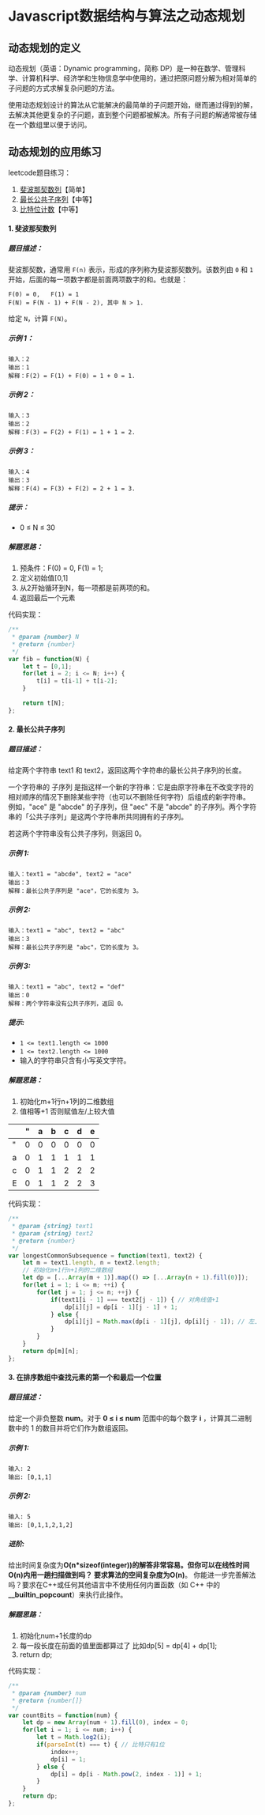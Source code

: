 # Javascript数据结构与算法之动态规划

## 动态规划的定义
动态规划（英语：Dynamic programming，简称 DP）是一种在数学、管理科学、计算机科学、经济学和生物信息学中使用的，通过把原问题分解为相对简单的子问题的方式求解复杂问题的方法。

使用动态规划设计的算法从它能解决的最简单的子问题开始，继而通过得到的解，去解决其他更复杂的子问题，直到整个问题都被解决。所有子问题的解通常被存储在一个数组里以便于访问。

## 动态规划的应用练习
leetcode题目练习：

1. [斐波那契数列](https://leetcode-cn.com/problems/fibonacci-number/)【简单】
2. [最长公共子序列](https://leetcode-cn.com/problems/longest-common-subsequence/)【中等】
3. [比特位计数](https://leetcode-cn.com/problems/counting-bits/)【中等】

#### 1. 斐波那契数列
##### 题目描述：
斐波那契数，通常用 `F(n)` 表示，形成的序列称为斐波那契数列。该数列由 `0` 和 `1` 开始，后面的每一项数字都是前面两项数字的和。也就是：
````
F(0) = 0,   F(1) = 1
F(N) = F(N - 1) + F(N - 2), 其中 N > 1.
````
给定 `N`，计算 `F(N)`。

##### 示例 1：
````
输入：2
输出：1
解释：F(2) = F(1) + F(0) = 1 + 0 = 1.
````
##### 示例 2：
````
输入：3
输出：2
解释：F(3) = F(2) + F(1) = 1 + 1 = 2.
````
##### 示例 3：
````
输入：4
输出：3
解释：F(4) = F(3) + F(2) = 2 + 1 = 3.
````

##### 提示：

* 0 ≤ N ≤ 30

##### 解题思路：
1. 预条件：F(0) = 0, F(1) = 1;
2. 定义初始值[0,1]
3. 从2开始循环到N，每一项都是前两项的和。
4. 返回最后一个元素

代码实现：
````js
/**
 * @param {number} N
 * @return {number}
 */
var fib = function(N) {
    let t = [0,1];
    for(let i = 2; i <= N; i++) {
        t[i] = t[i-1] + t[i-2];
    }
    
    return t[N];
};
````

#### 2. 最长公共子序列
##### 题目描述：
给定两个字符串 text1 和 text2，返回这两个字符串的最长公共子序列的长度。

一个字符串的 子序列 是指这样一个新的字符串：它是由原字符串在不改变字符的相对顺序的情况下删除某些字符（也可以不删除任何字符）后组成的新字符串。
例如，"ace" 是 "abcde" 的子序列，但 "aec" 不是 "abcde" 的子序列。两个字符串的「公共子序列」是这两个字符串所共同拥有的子序列。

若这两个字符串没有公共子序列，则返回 0。

##### 示例 1:
````
输入：text1 = "abcde", text2 = "ace" 
输出：3  
解释：最长公共子序列是 "ace"，它的长度为 3。
````
##### 示例 2:
````
输入：text1 = "abc", text2 = "abc"
输出：3
解释：最长公共子序列是 "abc"，它的长度为 3。
````
##### 示例 3:
````
输入：text1 = "abc", text2 = "def"
输出：0
解释：两个字符串没有公共子序列，返回 0。
````

##### 提示:

* `1 <= text1.length <= 1000`
* `1 <= text2.length <= 1000`
* 输入的字符串只含有小写英文字符。

##### 解题思路：
1. 初始化m+1行n+1列的二维数组
2. 值相等+1 否则赋值左/上较大值

|  | " | a | b | c | d | e |
| --- | --- | --- | --- | --- | --- | --- |
| " | 0 | 0 | 0 | 0 | 0 | 0 |
| a | 0 | 1 | 1 | 1 | 1 | 1 |
| c | 0 | 1 | 1 | 2 | 2 | 2 |
| E | 0 | 1 | 1 | 2 | 2 | 3 |

代码实现：
````js
/**
 * @param {string} text1
 * @param {string} text2
 * @return {number}
 */
var longestCommonSubsequence = function(text1, text2) {
    let m = text1.length, n = text2.length;
    // 初始化m+1行n+1列的二维数组
    let dp = [...Array(m + 1)].map(() => [...Array(n + 1).fill(0)]);
    for(let i = 1; i <= m; ++i) {
        for(let j = 1; j <= n; ++j) {
            if(text1[i - 1] === text2[j - 1]) { // 对角线值+1
                dp[i][j] = dp[i - 1][j - 1] + 1;
            } else {
                dp[i][j] = Math.max(dp[i - 1][j], dp[i][j - 1]); // 左上更大值
            }
        }
    }
    return dp[m][n];
};
````

#### 3. 在排序数组中查找元素的第一个和最后一个位置
##### 题目描述：

给定一个非负整数 **num**。对于 **0 ≤ i ≤ num** 范围中的每个数字 **i** ，计算其二进制数中的 1 的数目并将它们作为数组返回。

##### 示例 1:
````
输入: 2
输出: [0,1,1]
````
##### 示例 2:
````
输入: 5
输出: [0,1,1,2,1,2]
````
##### 进阶:
给出时间复杂度为**O(n*sizeof(integer))**的解答非常容易。但你可以在线性时间**O(n)**内用一趟扫描做到吗？
要求算法的空间复杂度为**O(n)**。
你能进一步完善解法吗？要求在C++或任何其他语言中不使用任何内置函数（如 C++ 中的 **__builtin_popcount**）来执行此操作。
##### 解题思路：
1. 初始化num+1长度的dp
2. 每一段长度在前面的值里面都算过了 比如dp[5] = dp[4] + dp[1];
3. return dp;

代码实现：
````js
/**
 * @param {number} num
 * @return {number[]}
 */
var countBits = function(num) {
    let dp = new Array(num + 1).fill(0), index = 0;
    for(let i = 1; i <= num; i++) {
        let t = Math.log2(i);
        if(parseInt(t) === t) { // 比特只有1位
            index++;
            dp[i] = 1;
        } else {
            dp[i] = dp[i - Math.pow(2, index - 1)] + 1;
        }
    }
    return dp;
};
````